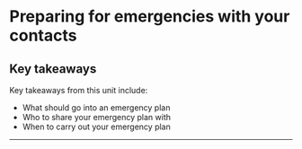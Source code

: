 # Preparing for emergencies with your contacts

## Key takeaways

Key takeaways from this unit include:
- What should go into an emergency plan
- Who to share your emergency plan with
- When to carry out your emergency plan
***